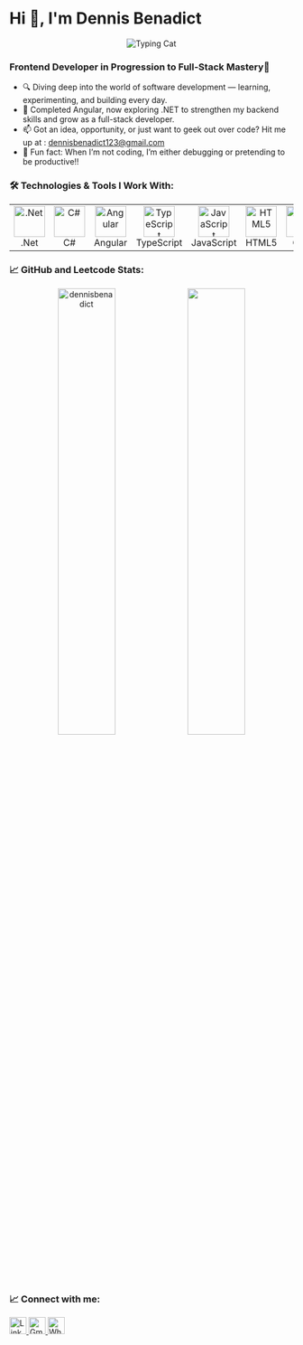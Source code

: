 # Hi 👋, I'm Dennis Benadict


<p align="center">
  <img src="https://media1.tenor.com/m/xxxJXxxulowAAAAC/cat-hack.gif" alt="Typing Cat" />
</p>


### Frontend Developer in Progression to Full-Stack Mastery🚀


- 🔍 Diving deep into the world of software development — learning, experimenting, and building every day.<br>
- 🌌 Completed Angular, now exploring .NET to strengthen my backend skills and grow as a full-stack developer.<br>
- 📫 Got an idea, opportunity, or just want to geek out over code? Hit me up at : <a href="https://mail.google.com/mail/?view=cm&fs=1&to=dennisbenadict123@gmail.com" target="_blank">dennisbenadict123@gmail.com</a><br>
- 🧠 Fun fact: When I’m not coding, I’m either debugging or pretending to be productive!!<br>


### 🛠️ Technologies & Tools I Work With:


<table>
  <tr>
    <td align="center"><img src="https://skillicons.dev/icons?i=dotnet" alt=".Net" width="55" /><br>.Net</td>
    <td align="center"><img src="https://skillicons.dev/icons?i=c#" alt="C#" width="55" /><br>C#</td>
    <td align="center"><img src="https://angular.io/assets/images/logos/angular/angular.svg" alt="Angular" width="55" /><br>Angular</td>
    <td align="center"><img src="https://skillicons.dev/icons?i=ts" alt="TypeScript" width="55" /><br>TypeScript</td>
    <td align="center"><img src="https://skillicons.dev/icons?i=js" alt="JavaScript" width="55" /><br>JavaScript</td>
    <td align="center"><img src="https://skillicons.dev/icons?i=html" alt="HTML5" width="55" /><br>HTML5</td>
    <td align="center"><img src="https://skillicons.dev/icons?i=css" alt="CSS" width="55" /><br>CSS</td>
    <td align="center"><img src="https://skillicons.dev/icons?i=tailwind" alt="Tailwind" width="55" /><br>Tailwind</td>
    <td align="center"><img src="https://skillicons.dev/icons?i=github" alt="GitHub" width="55" /><br>GitHub</td>
  </tr>
</table>


### 📈 GitHub and Leetcode Stats:


<p align="center">
    <img src="https://github-readme-stats.vercel.app/api?username=dennisbenadict&show_icons=true&locale=en&theme=gotham" alt="dennisbenadict" width="45%" />
    <img src="https://leetcard.jacoblin.cool/DennisBenadict?theme=dark&font=ABeeZee" width="45%" />
</p> 


### 📈 Connect with me:


<p>
  <a href="https://www.linkedin.com/in/dennisbenadict" target="_blank">
    <img src="https://cdn.jsdelivr.net/gh/devicons/devicon/icons/linkedin/linkedin-original.svg" alt="LinkedIn" width="30"/>
  </a>
  <a href="https://mail.google.com/mail/?view=cm&fs=1&to=dennisbenadict123@gmail.com" target="_blank">
    <img src="https://cdn-icons-png.flaticon.com/512/732/732200.png" alt="Gmail" width="30"/>
  </a>
  <a href="https://wa.me/916238545152" target="_blank">
    <img src="https://cdn-icons-png.flaticon.com/512/124/124034.png" alt="WhatsApp" width="30"/>
  </a>
</p>













